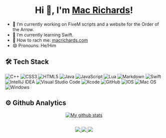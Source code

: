 <h1 align="center">Hi 👋, I'm <a href="http://www.macrichards.com">Mac Richards</a>!</h1>

- 🔭 I’m currently working on FiveM scripts and a website for the Order of the Arrow.
- 🌱 I’m currently learning Swift.
- 💬 How to rach me: [macrichards.com](macrichards.com)
- 😄 Pronouns: He/Him

## 🛠 Tech Stack
![C++](https://img.shields.io/badge/c++-%2300599C.svg?style=for-the-badge&logo=c%2B%2B&logoColor=white)
![CSS3](https://img.shields.io/badge/css3-%231572B6.svg?style=for-the-badge&logo=css3&logoColor=white)
![HTML5](https://img.shields.io/badge/html5-%23E34F26.svg?style=for-the-badge&logo=html5&logoColor=white)
![Java](https://img.shields.io/badge/java-%23ED8B00.svg?style=for-the-badge&logo=java&logoColor=white)
![JavaScript](https://img.shields.io/badge/javascript-%23323330.svg?style=for-the-badge&logo=javascript&logoColor=%23F7DF1E)
![Lua](https://img.shields.io/badge/lua-%232C2D72.svg?style=for-the-badge&logo=lua&logoColor=white)
![Markdown](https://img.shields.io/badge/markdown-%23000000.svg?style=for-the-badge&logo=markdown&logoColor=white)
![Swift](https://img.shields.io/badge/swift-F54A2A?style=for-the-badge&logo=swift&logoColor=white)
![IntelliJ IDEA](https://img.shields.io/badge/IntelliJIDEA-000000.svg?style=for-the-badge&logo=intellij-idea&logoColor=white)
![Visual Studio Code](https://img.shields.io/badge/Visual%20Studio%20Code-0078d7.svg?style=for-the-badge&logo=visual-studio-code&logoColor=white)
![Xcode](https://img.shields.io/badge/Xcode-007ACC?style=for-the-badge&logo=Xcode&logoColor=white)
![GitHub](https://img.shields.io/badge/github-%23121011.svg?style=for-the-badge&logo=github&logoColor=white)
![IOS](https://img.shields.io/badge/iOS-000000?style=for-the-badge&logo=ios&logoColor=white)
![Mac OS](https://img.shields.io/badge/mac%20os-000000?style=for-the-badge&logo=macos&logoColor=F0F0F0)
![Windows](https://img.shields.io/badge/Windows-0078D6?style=for-the-badge&logo=windows&logoColor=white)

## ⚙️ Github Analytics
<p align="center">
  <a href="https://github.com/MacRichards"><img src="https://github-readme-stats.vercel.app/api?username=MacRichards&show_icons=true&title_color=cbab58&text_color=cbab58&bg_color=1A1915" alt="My github stats"></a>
</p>

##

<p align="center">
  <a href="https://www.linkedin.com/in/michael-r-6a0936160/">
    <img src="https://img.shields.io/badge/linkedin-%230077B5.svg?style=for-the-badge&logo=linkedin&logoColor=white">
  </a>
  <a href="https://www.instagram.com/macrichards/">
    <img src="https://img.shields.io/badge/macrichards-%23E4405F.svg?style=for-the-badge&logo=Instagram&logoColor=white">
  </a>
  <a href="https://discord.com/invite/w4ffRDN7">
    <img src="https://img.shields.io/badge/Mac's%20Private%20Server-%237289DA.svg?style=for-the-badge&logo=discord&logoColor=white">
  </a>
</p>

<!--
**MacRichards/MacRichards** is a ✨ _special_ ✨ repository because its `README.md` (this file) appears on your GitHub profile.

Here are some ideas to get you started:

- 🔭 I’m currently working on ...
- 🌱 I’m currently learning ...
- 👯 I’m looking to collaborate on ...
- 🤔 I’m looking for help with ...
- 💬 Ask me about ...
- 📫 How to reach me: ...
- 😄 Pronouns: ...
- ⚡ Fun fact: ...
-->
